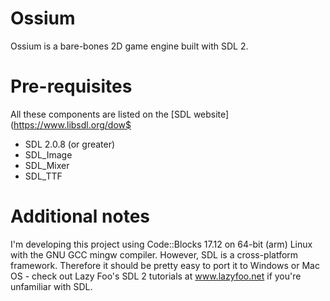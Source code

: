 # Ossium
Ossium is a bare-bones 2D game engine built with SDL 2.

# Pre-requisites
All these components are listed on the [SDL website](https://www.libsdl.org/dow$
* SDL 2.0.8 (or greater)
* SDL_Image
* SDL_Mixer
* SDL_TTF

# Additional notes
I'm developing this project using Code::Blocks 17.12 on 64-bit (arm) Linux
with the GNU GCC mingw compiler. However, SDL is a cross-platform framework.
Therefore it should be pretty easy to port it to Windows or Mac OS - check out
Lazy Foo's SDL 2 tutorials at www.lazyfoo.net if you're unfamiliar with SDL.
